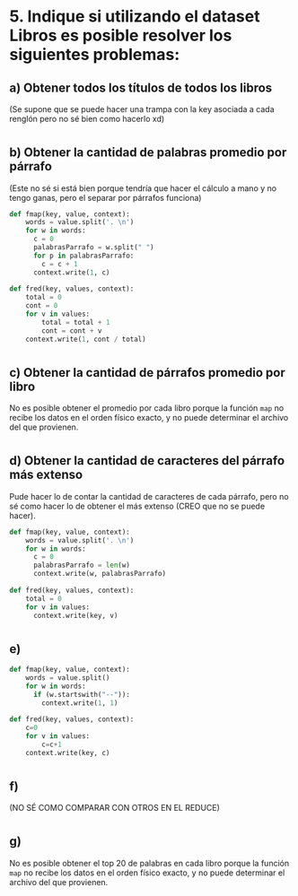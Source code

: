 # 5. Indique si utilizando el dataset Libros es posible resolver los siguientes problemas:

## a) Obtener todos los títulos de todos los libros
(Se supone que se puede hacer una trampa con la key asociada a cada renglón pero no sé bien como hacerlo xd)

#
## b) Obtener la cantidad de palabras promedio por párrafo
(Este no sé si está bien porque tendría que hacer el cálculo a mano y no tengo ganas, pero el separar por párrafos funciona)
```python
def fmap(key, value, context):
    words = value.split('. \n')
    for w in words:
      c = 0
      palabrasParrafo = w.split(" ")
      for p in palabrasParrafo:
        c = c + 1
      context.write(1, c)
        
def fred(key, values, context):
    total = 0
    cont = 0
    for v in values:
        total = total + 1
        cont = cont + v
    context.write(1, cont / total)
```

#
## c) Obtener la cantidad de párrafos promedio por libro

No es posible obtener el promedio por cada libro porque la función `map` no recibe los datos en el orden físico exacto, y no puede determinar el archivo del que provienen.

#
## d) Obtener la cantidad de caracteres del párrafo más extenso

Pude hacer lo de contar la cantidad de caracteres de cada párrafo, pero no sé como hacer lo de obtener el más extenso (CREO que no se puede hacer).
```python
def fmap(key, value, context):
    words = value.split('. \n')
    for w in words:
      c = 0
      palabrasParrafo = len(w)
      context.write(w, palabrasParrafo)
        
def fred(key, values, context):
    total = 0
    for v in values:
      context.write(key, v)
```

#
## e)
```python
def fmap(key, value, context):
    words = value.split()
    for w in words:
      if (w.startswith("--")):
        context.write(1, 1)
        
def fred(key, values, context):
    c=0
    for v in values:
        c=c+1
    context.write(key, c)
```

#
## f)
(NO SÉ COMO COMPARAR CON OTROS EN EL REDUCE)

#
## g)
No es posible obtener el top 20 de palabras en cada libro porque la función `map` no recibe los datos en el orden físico exacto, y no puede determinar el archivo del que provienen.